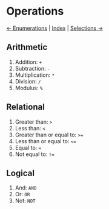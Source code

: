 # Operations

[← Enumerations](./enumerations.md) | [Index](../readme.md) | [Selections →](./selections.md)

## Arithmetic

1. Addition: `+`
2. Subtraction: `-`
3. Multiplication: `*`
4. Division: `/`
5. Modulus: `%`

## Relational

1. Greater than: `>`
2. Less than: `<`
3. Greater than or equal to: `>=`
4. Less than or equal to: `<=`
5. Equal to: `=`
6. Not equal to: `!=`

## Logical

1. And: `AND`
2. Or: `OR`
3. Not: `NOT`